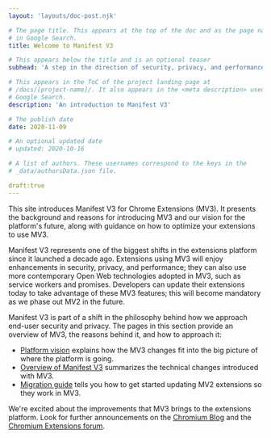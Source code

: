 ```yaml
---
layout: 'layouts/doc-post.njk'

# The page title. This appears at the top of the doc and as the page name
# in Google Search.
title: Welcome to Manifest V3

# This appears below the title and is an optional teaser
subhead: 'A step in the direction of security, privacy, and performance.'

# This appears in the ToC of the project landing page at
# /docs/[project-name]/. It also appears in the <meta description> used in 
# Google Search.
description: 'An introduction to Manifest V3'

# The publish date
date: 2020-11-09

# An optional updated date
# updated: 2020-10-16

# A list of authors. These usernames correspond to the keys in the
# _data/authorsData.json file.

draft:true
---
```


This site introduces Manifest V3 for Chrome Extensions (MV3). It presents the
background and reasons for introducing MV3 and our vision for the platform's
future, along with guidance on how to optimize your extensions to use MV3.

Manifest V3 represents one of the biggest shifts in the extensions platform
since it launched a decade ago. Extensions using MV3 will enjoy enhancements in
security, privacy, and performance; they can also use more contemporary Open
Web technologies adopted in MV3, such as service workers and promises.
Developers can update their extensions today to take advantage of these MV3
features; this will become mandatory as we phase out MV2 in the future.

Manifest V3 is part of a shift in the philosophy behind how we approach
end-user security and privacy. The pages in this section provide an overview of
MV3, the reasons behind it, and how to approach it:


* [Platform vision](platform-vision) explains how the MV3 changes fit into the big picture of where the platform is going.
* [Overview of Manifest V3](mv3-overview) summarizes the technical changes introduced with MV3.
* [Migration guide](mv3-migration) tells you how to get started updating MV2 extensions so they work in MV3.

We're excited about the improvements that MV3 brings to the extensions
platform. Look for further announcements on the [Chromium
Blog](https://blog.chromium.org/) and the [Chromium Extensions
forum](https://groups.google.com/a/chromium.org/g/chromium-extensions).

